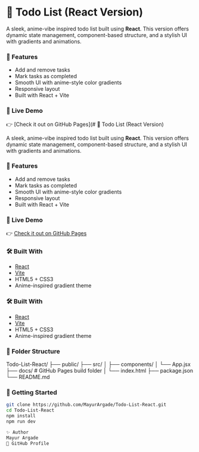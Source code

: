 # 📝 Todo List (React Version)

A sleek, anime-vibe inspired todo list built using **React**. This version offers dynamic state management, component-based structure, and a stylish UI with gradients and animations.

### 🌟 Features

- Add and remove tasks
- Mark tasks as completed
- Smooth UI with anime-style color gradients
- Responsive layout
- Built with React + Vite

### 🔗 Live Demo

👉 [Check it out on GitHub Pages](# 📝 Todo List (React Version)

A sleek, anime-vibe inspired todo list built using **React**. This version offers dynamic state management, component-based structure, and a stylish UI with gradients and animations.

### 🌟 Features

- Add and remove tasks
- Mark tasks as completed
- Smooth UI with anime-style color gradients
- Responsive layout
- Built with React + Vite

### 🔗 Live Demo

👉 [Check it out on GitHub Pages](https://mayurargade.github.io/Todo-List-React/)

### 🛠️ Built With

- [React](https://reactjs.org/)
- [Vite](https://vitejs.dev/)
- HTML5 + CSS3
- Anime-inspired gradient theme


### 🛠️ Built With

- [React](https://reactjs.org/)
- [Vite](https://vitejs.dev/)
- HTML5 + CSS3
- Anime-inspired gradient theme


### 📂 Folder Structure

Todo-List-React/
├── public/
├── src/
│ ├── components/
│ └── App.jsx
├── docs/ # GitHub Pages build folder
│ └── index.html
├── package.json
└── README.md

### 🚀 Getting Started

```bash
git clone https://github.com/MayurArgade/Todo-List-React.git
cd Todo-List-React
npm install
npm run dev

✨ Author
Mayur Argade
🔗 GitHub Profile
